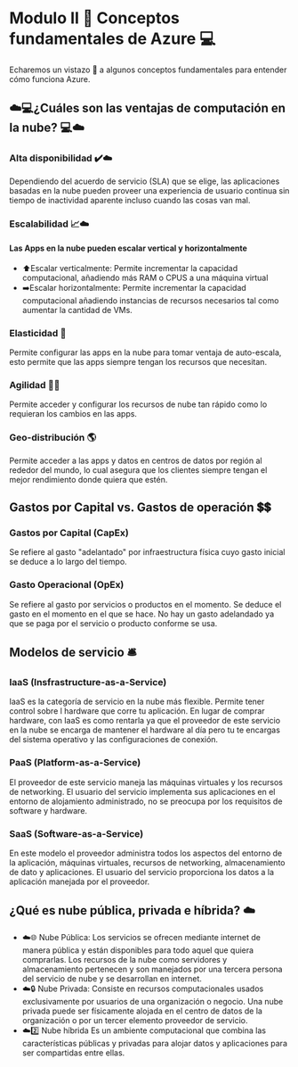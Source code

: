 # Modulo II 📖  Conceptos fundamentales de Azure 💻

Echaremos un vistazo 👀 a algunos conceptos fundamentales para entender cómo funciona Azure. 


## ☁️💻¿Cuáles son las ventajas de computación en la nube? 💻☁️


### Alta disponibilidad ✔️☁️

Dependiendo del acuerdo de servicio (SLA) que se elige, las aplicaciones basadas en la nube pueden proveer una experiencia de usuario continua sin tiempo de inactividad aparente incluso cuando las cosas van mal.
### Escalabilidad 📈☁️
#### Las Apps en la nube pueden escalar vertical y horizontalmente
- ⬆️Escalar verticalmente: 
Permite incrementar la capacidad computacional, añadiendo más RAM o CPUS a una máquina virtual
- ➡️Escalar horizontalmente: 
Permite incrementar la capacidad computacional añadiendo instancias de recursos necesarios tal como aumentar la cantidad de VMs. 
### Elasticidad 🤸
Permite configurar las apps en la nube para tomar ventaja de auto-escala, esto permite que las apps siempre tengan los recursos que necesitan.

### Agilidad  🤾‍♀️
Permite acceder y configurar los recursos de nube tan rápido como lo requieran los cambios en las apps.

### Geo-distribución 🌎
Permite acceder a las apps y datos en centros de datos por región al rededor del mundo, lo cual asegura que los clientes siempre tengan el mejor rendimiento donde quiera que estén.
## Gastos por Capital vs. Gastos de operación 💲💲
### Gastos por Capital (CapEx)
Se refiere al gasto "adelantado" por infraestructura física cuyo gasto inicial se deduce a lo largo del tiempo.
### Gasto Operacional (OpEx)
Se refiere al gasto por servicios o productos en el momento. Se deduce el gasto en el momento en el que se hace. No hay un gasto adelandado ya que se paga por el servicio o producto conforme se usa.

## Modelos de servicio 🛎️
### IaaS (Insfrastructure-as-a-Service)
IaaS es la categoría de servicio en la nube más flexible. Permite tener control sobre l hardware que corre tu aplicación. En lugar de comprar hardware, con IaaS es como rentarla ya que el proveedor de este servicio en la nube se encarga de mantener el hardware al día pero tu te encargas del sistema operativo y las configuraciones de conexión.
### PaaS (Platform-as-a-Service)
El proveedor de este servicio maneja las máquinas virtuales y los recursos de networking. El usuario del servicio implementa sus aplicaciones en el entorno de alojamiento administrado, no se preocupa por los requisitos de software y hardware.
### SaaS (Software-as-a-Service)
En este modelo el proveedor administra todos los aspectos del entorno de la aplicación, máquinas virtuales, recursos de networking, almacenamiento de dato y aplicaciones. El usuario del servicio proporciona los datos a la aplicación manejada por el proveedor. 
## ¿Qué es nube pública, privada e híbrida? ☁️
- ☁️🌐 Nube Pública: 
  Los servicios se ofrecen mediante internet de manera pública y están disponibles para todo aquel que quiera comprarlas. Los recursos de la nube como servidores y almacenamiento pertenecen y son manejados por una tercera persona del servicio de nube y se desarrollan en internet.
 - ☁️🔒 Nube Privada:
  Consiste en recursos computacionales usados exclusivamente por usuarios de una organización o negocio. Una nube privada puede ser físicamente alojada en el centro de datos de la organización o por un tercer elemento proveedor de servicio.
  - ☁️2️⃣ Nube híbrida
  Es un ambiente computacional que combina las características públicas y privadas para alojar datos y aplicaciones para ser compartidas entre ellas.
